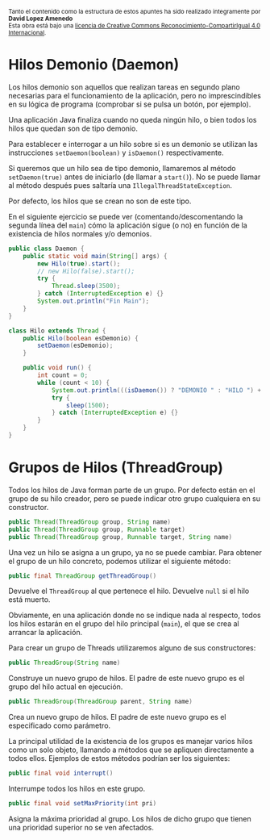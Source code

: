 
<small>Tanto el contenido como la estructura de estos apuntes ha sido realizado integramente por <b>David Lopez Amenedo</b></small><br>
<small>Esta obra está bajo una <a href="https://creativecommons.org/licenses/by-sa/4.0/">licencia de Creative Commons Reconocimiento-CompartirIgual 4.0 Internacional</a>.</small>

# Hilos Demonio (Daemon)

Los hilos demonio son aquellos que realizan tareas en segundo plano necesarias para el funcionamiento de la aplicación, pero no imprescindibles en su lógica de programa (comprobar si se pulsa un botón, por ejemplo).

Una aplicación Java finaliza cuando no queda ningún hilo, o bien todos los hilos que quedan son de tipo demonio.

Para establecer e interrogar a un hilo sobre si es un demonio se utilizan las instrucciones `setDaemon(boolean)` y `isDaemon()` respectivamente.

Si queremos que un hilo sea de tipo demonio, llamaremos al método `setDaemon(true)` antes de iniciarlo (de llamar a `start()`). No se puede llamar al método después pues saltaría una `IllegalThreadStateException`.

Por defecto, los hilos que se crean no son de este tipo.

En el siguiente ejercicio se puede ver (comentando/descomentando la segunda línea del `main`) cómo la aplicación sigue (o no) en función de la existencia de hilos normales y/o demonios.

```java
public class Daemon {
    public static void main(String[] args) {
        new Hilo(true).start();
        // new Hilo(false).start();
        try {
            Thread.sleep(3500);
        } catch (InterruptedException e) {}
        System.out.println("Fin Main");
    }
}

class Hilo extends Thread {
    public Hilo(boolean esDemonio) {
        setDaemon(esDemonio);
    }

    public void run() {
        int count = 0;
        while (count < 10) {
            System.out.println(((isDaemon()) ? "DEMONIO " : "HILO ") + count++);
            try {
                sleep(1500);
            } catch (InterruptedException e) {}
        }
    }
}
```

# Grupos de Hilos (ThreadGroup)

Todos los hilos de Java forman parte de un grupo. Por defecto están en el grupo de su hilo creador, pero se puede indicar otro grupo cualquiera en su constructor.

```java
public Thread(ThreadGroup group, String name)
public Thread(ThreadGroup group, Runnable target)
public Thread(ThreadGroup group, Runnable target, String name)
```

Una vez un hilo se asigna a un grupo, ya no se puede cambiar. Para obtener el grupo de un hilo concreto, podemos utilizar el siguiente método:

```java
public final ThreadGroup getThreadGroup()
```

Devuelve el `ThreadGroup` al que pertenece el hilo. Devuelve `null` si el hilo está muerto.

Obviamente, en una aplicación donde no se indique nada al respecto, todos los hilos estarán en el grupo del hilo principal (`main`), el que se crea al arrancar la aplicación.

Para crear un grupo de Threads utilizaremos alguno de sus constructores:

```java
public ThreadGroup(String name)
```

Construye un nuevo grupo de hilos. El padre de este nuevo grupo es el grupo del hilo actual en ejecución.

```java
public ThreadGroup(ThreadGroup parent, String name)
```

Crea un nuevo grupo de hilos. El padre de este nuevo grupo es el especificado como parámetro.

La principal utilidad de la existencia de los grupos es manejar varios hilos como un solo objeto, llamando a métodos que se apliquen directamente a todos ellos. Ejemplos de estos métodos podrían ser los siguientes:

```java
public final void interrupt()
```

Interrumpe todos los hilos en este grupo.

```java
public final void setMaxPriority(int pri)
```

Asigna la máxima prioridad al grupo. Los hilos de dicho grupo que tienen una prioridad superior no se ven afectados.